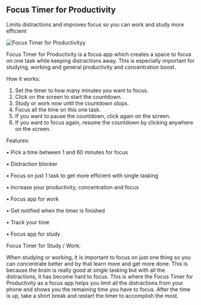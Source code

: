 ## Focus Timer for Productivity

Limits distractions and improves focus so you can work and study more efficient

![Focus Timer for Productivityy](https://i.imgur.com/kJHZqRG.png)

Focus Timer for Productivity is a focus app which creates a space to focus on one task while keeping distractions away.
This is especially important for studying, working and general productivity and concentration boost.

How it works:

1. Set the timer to how many minutes you want to focus.
2. Click on the screen to start the countdown.
3. Study or work now until the countdown stops.
4. Focus all the time on this one task.
5. If you want to pause the countdown, click again on the screen.
6. If you want to focus again, resume the countdown by clicking anywhere on the screen.

Features:

• Pick a time between 1 and 60 minutes for focus

• Distraction blocker

• Focus on just 1 task to get more efficient with single tasking

• Increase your productivity, concentration and focus

• Focus app for work

• Get notified when the timer is finished

• Track your time

• Focus app for study



Focus Timer for Study / Work:

When studying or working, it is important to focus on just one thing so you can concentrate better and by that learn more and get more done. This is because the brain is really good at single tasking but with all the distractions, it has become hard to focus. This is where the Focus Timer for Productivity as a focus app helps you limit all the distractions from your phone and shows you the remaining time you have to focus. After the time is up, take a short break and restart the timer to accomplish the most.
